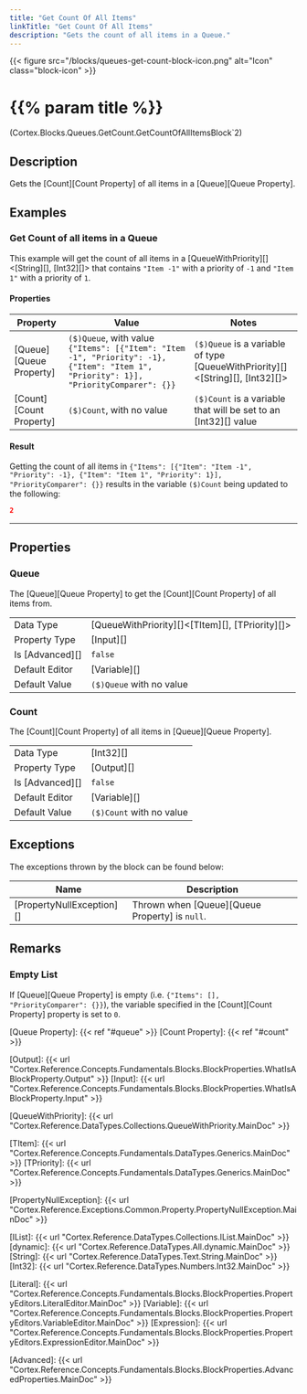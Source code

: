 ```yaml
---
title: "Get Count Of All Items"
linkTitle: "Get Count Of All Items"
description: "Gets the count of all items in a Queue."
---
```


{{< figure src="/blocks/queues-get-count-block-icon.png" alt="Icon" class="block-icon" >}}

# {{% param title %}}

<p class="namespace">(Cortex.Blocks.Queues.GetCount.GetCountOfAllItemsBlock`2)</p>

## Description

Gets the [Count][Count Property] of all items in a [Queue][Queue Property].

## Examples

### Get Count of all items in a Queue

This example will get the count of all items in a [QueueWithPriority][]&lt;[String][], [Int32][]&gt; that contains `"Item -1"` with a priority of `-1` and `"Item 1"` with a priority of `1`.

#### Properties

| Property           | Value                     | Notes                                    |
|--------------------|---------------------------|------------------------------------------|
| [Queue][Queue Property] | `($)Queue`, with value `{"Items": [{"Item": "Item -1", "Priority": -1}, {"Item": "Item 1", "Priority": 1}], "PriorityComparer": {}}` | `($)Queue` is a variable of type [QueueWithPriority][]&lt;[String][], [Int32][]&gt; |
| [Count][Count Property] | `($)Count`, with no value | `($)Count` is a variable that will be set to an [Int32][] value |

#### Result

Getting the count of all items in `{"Items": [{"Item": "Item -1", "Priority": -1}, {"Item": "Item 1", "Priority": 1}], "PriorityComparer": {}}` results in the variable `($)Count` being updated to the following:

```json
2
```

***

## Properties

### Queue

The [Queue][Queue Property] to get the [Count][Count Property] of all items from.
  
| | |
|--------------------|---------------------------|
| Data Type | [QueueWithPriority][]&lt;[TItem][], [TPriority][]&gt; |
| Property Type | [Input][] |
| Is [Advanced][] | `false` |
| Default Editor | [Variable][] |
| Default Value | `($)Queue` with no value |

### Count

The [Count][Count Property] of all items in [Queue][Queue Property].

| | |
|--------------------|---------------------------|
| Data Type | [Int32][] |
| Property Type | [Output][] |
| Is [Advanced][] | `false` |
| Default Editor | [Variable][] |
| Default Value | `($)Count` with no value |

## Exceptions

The exceptions thrown by the block can be found below:

| Name     | Description |
|----------|----------|
| [PropertyNullException][] | Thrown when [Queue][Queue Property] is `null`. |

## Remarks

### Empty List

If [Queue][Queue Property] is empty (i.e. `{"Items": [], "PriorityComparer": {}}`), the variable specified in the [Count][Count Property] property is set to `0`.

[Queue Property]: {{< ref "#queue" >}}
[Count Property]: {{< ref "#count" >}}

[Output]: {{< url "Cortex.Reference.Concepts.Fundamentals.Blocks.BlockProperties.WhatIsABlockProperty.Output" >}}
[Input]: {{< url "Cortex.Reference.Concepts.Fundamentals.Blocks.BlockProperties.WhatIsABlockProperty.Input" >}}

[QueueWithPriority]: {{< url "Cortex.Reference.DataTypes.Collections.QueueWithPriority.MainDoc" >}}

[TItem]: {{< url "Cortex.Reference.Concepts.Fundamentals.DataTypes.Generics.MainDoc" >}}
[TPriority]: {{< url "Cortex.Reference.Concepts.Fundamentals.DataTypes.Generics.MainDoc" >}}

[PropertyNullException]: {{< url "Cortex.Reference.Exceptions.Common.Property.PropertyNullException.MainDoc" >}}

[IList]: {{< url "Cortex.Reference.DataTypes.Collections.IList.MainDoc" >}}
[dynamic]: {{< url "Cortex.Reference.DataTypes.All.dynamic.MainDoc" >}}
[String]: {{< url "Cortex.Reference.DataTypes.Text.String.MainDoc" >}}
[Int32]: {{< url "Cortex.Reference.DataTypes.Numbers.Int32.MainDoc" >}}

[Literal]: {{< url "Cortex.Reference.Concepts.Fundamentals.Blocks.BlockProperties.PropertyEditors.LiteralEditor.MainDoc" >}}
[Variable]: {{< url "Cortex.Reference.Concepts.Fundamentals.Blocks.BlockProperties.PropertyEditors.VariableEditor.MainDoc" >}}
[Expression]: {{< url "Cortex.Reference.Concepts.Fundamentals.Blocks.BlockProperties.PropertyEditors.ExpressionEditor.MainDoc" >}}

[Advanced]: {{< url "Cortex.Reference.Concepts.Fundamentals.Blocks.BlockProperties.AdvancedProperties.MainDoc" >}}
